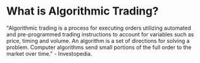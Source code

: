 # What is Algorithmic Trading?

"Algorithmic trading is a process for executing orders utilizing automated and pre-programmed trading instructions to account for variables such as price, timing and volume. An algorithm is a set of directions for solving a problem. Computer algorithms send small portions of the full order to the market over time." - Investopedia.